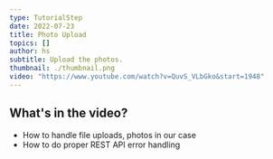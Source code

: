 ```yaml
---
type: TutorialStep
date: 2022-07-23
title: Photo Upload
topics: []
author: hs
subtitle: Upload the photos.
thumbnail: ./thumbnail.png
video: "https://www.youtube.com/watch?v=QuvS_VLbGko&start=1948"
---
```


## What's in the video?

- How to handle file uploads, photos in our case
- How to do proper REST API error handling
